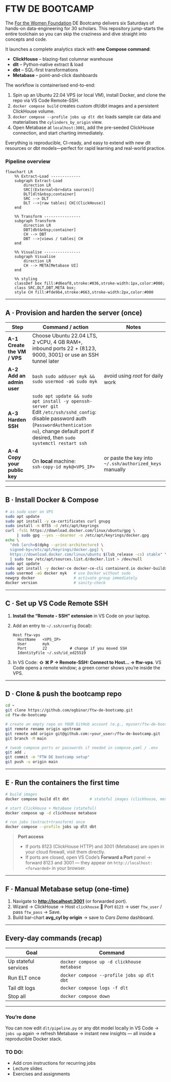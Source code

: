 # FTW DE BOOTCAMP

The [For the Women Foundation](https://www.ftwfoundation.org/) DE Bootcamp delivers six Saturdays of hands-on data-engineering for 30 scholars.
This repository jump-starts the entire toolchain so you can skip the craziness and dive straight into concepts and code.

It launches a complete analytics stack with **one Compose command**:

* **ClickHouse** – blazing-fast columnar warehouse
* **dlt** – Python-native extract & load
* **dbt** – SQL-first transformations
* **Metabase** – point-and-click dashboards

The workflow is containerised end-to-end:

1. Spin up an Ubuntu 22.04 VPS (or local VM), install Docker, and clone the repo via VS Code Remote-SSH.
2. `docker compose build` creates custom dlt/dbt images and a persistent ClickHouse volume.
3. `docker compose --profile jobs up dlt dbt` loads sample car data and materialises the `cylinders_by_origin` view.
4. Open Metabase at `localhost:3001`, add the pre-seeded ClickHouse connection, and start charting immediately.

Everything is reproducible, CI-ready, and easy to extend with new dlt resources or dbt models—perfect for rapid learning and real-world practice.

### Pipeline overview

```mermaid
flowchart LR
    %% Extract–Load -------------
    subgraph Extract-Load
        direction LR
        SRC[(External<br>data sources)]
        DLT[dlt&nbsp;container]
        SRC --> DLT
        DLT -->|raw tables| CH[(ClickHouse)]
    end

    %% Transform ----------------
    subgraph Transform
        direction LR
        DBT[dbt&nbsp;container]
        CH --> DBT
        DBT -->|views / tables| CH
    end

    %% Visualise ----------------
    subgraph Visualise
        direction LR
        CH --> META[Metabase UI]
    end

    %% styling
    classDef box fill:#d6eaf8,stroke:#036,stroke-width:1px,color:#000;
    class SRC,DLT,DBT,META box;
    style CH fill:#fde9b4,stroke:#663,stroke-width:2px,color:#000
```

---

## A · Provision and harden the server (once)

| Step                          | Command / action                                                                                                                                                                                                   | Notes                                                   |
| ----------------------------- | ------------------------------------------------------------------------------------------------------------------------------------------------------------------------------------------------------------------ | ------------------------------------------------------- |
| **A-1  Create the VM / VPS**  | Choose Ubuntu 22.04 LTS, 2 vCPU, 4 GB RAM+, inbound ports 22 + (8123, 9000, 3001) or use an SSH tunnel later                                                                                                       |                                                         |
| **A-2  Add an admin user**    | `bash sudo adduser myk && sudo usermod -aG sudo myk `                                                                                                                                                              | avoid using *root* for daily work                       |
| **A-3  Harden SSH**           | `sudo apt update && sudo apt install -y openssh-server git`<br>Edit `/etc/ssh/sshd_config`: disable password auth (`PasswordAuthentication no`), change default port if desired, then `sudo systemctl restart ssh` |                                                         |
| **A-4  Copy your public key** | On **local** machine:<br>`ssh-copy-id myk@<VPS_IP>`                                                                                                                                                                | or paste the key into `~/.ssh/authorized_keys` manually |

---

## B · Install Docker & Compose

```bash
# as sudo user on VPS
sudo apt update
sudo apt install -y ca-certificates curl gnupg
sudo install -m 0755 -d /etc/apt/keyrings
curl -fsSL https://download.docker.com/linux/ubuntu/gpg \
     | sudo gpg --yes --dearmor -o /etc/apt/keyrings/docker.gpg
echo \
  "deb [arch=$(dpkg --print-architecture) \
  signed-by=/etc/apt/keyrings/docker.gpg] \
  https://download.docker.com/linux/ubuntu $(lsb_release -cs) stable" \
  | sudo tee /etc/apt/sources.list.d/docker.list > /dev/null
sudo apt update
sudo apt install -y docker-ce docker-ce-cli containerd.io docker-buildx-plugin docker-compose-plugin
sudo usermod -aG docker myk   # use Docker without sudo
newgrp docker                 # activate group immediately
docker version                # sanity-check
```

---

## C · Set up **VS Code Remote SSH**

1. **Install the “Remote - SSH” extension** in VS Code on your laptop.

2. Add an entry to `~/.ssh/config` (local):

   ```sshconfig
   Host ftw-vps
     HostName   <VPS_IP>
     User       myk
     Port       22          # change if you moved SSH
     IdentityFile ~/.ssh/id_ed25519
   ```

3. In VS Code: **⇧ ⌘ P → Remote-SSH: Connect to Host… → ftw-vps**.
   VS Code opens a remote window; a green corner shows you’re inside the VPS.

---

## D · Clone & push the bootcamp repo

```bash
cd ~
git clone https://github.com/ogbinar/ftw-de-bootcamp.git
cd ftw-de-bootcamp

# create an empty repo on YOUR GitHub account (e.g., myuser/ftw-de-bootcamp)
git remote rename origin upstream
git remote add origin git@github.com:<your_user>/ftw-de-bootcamp.git
git branch -M main

# tweak compose ports or passwords if needed in compose.yaml / .env
git add .
git commit -m "FTW DE bootcamp setup"
git push -u origin main
```

---

## E · Run the containers the first time

```bash
# build images
docker compose build dlt dbt         # stateful images (clickhouse, metabase) pull automatically

# start ClickHouse + Metabase (stateful)
docker compose up -d clickhouse metabase

# run jobs (extract+transform) once
docker compose --profile jobs up dlt dbt
```

> **Port access**
>
> * If ports 8123 (ClickHouse HTTP) and 3001 (Metabase) are open in your cloud firewall, visit them directly.
> * If ports are closed, open VS Code’s **Forward a Port** panel → forward 8123 and 3001 — they appear on `http://localhost:<forwarded>` in your browser.

---

## F · Manual Metabase setup (one-time)

1. Navigate to **[http://localhost:3001](http://localhost:3001)** (or forwarded port).
2. Wizard → ClickHouse → Host `clickhouse` 🚢  Port `8123`  → user `ftw_user`  / pass `ftw_pass` → Save.
3. Build bar-chart **avg\_cyl by origin** → save to *Cars Demo* dashboard.

---

## Every-day commands (recap)

| Goal                           | Command                                    |
| ------------------------------ | ------------------------------------------ |
| Up stateful services           | `docker compose up -d clickhouse metabase` |
| Run ELT once                   | `docker compose --profile jobs up dlt dbt` |
| Tail dlt logs                  | `docker compose logs -f dlt`               |
| Stop all                       | `docker compose down`                      |

---

### You’re done

You can now edit `dlt/pipeline.py` or any dbt model locally in VS Code →
`jobs up` again → refresh Metabase → instant new insights — all inside a reproducible Docker stack.

### TO DO:
- Add cron instructions for recurring jobs
- Lecture slides
- Exercises and assignments